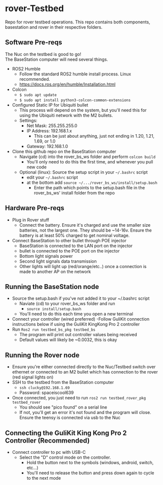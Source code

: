 # rover-Testbed

Repo for rover testbed operations. This repo contains both components, basestation and rover in their respective folders.<br>


## Software Pre-reqs

The Nuc on the testbed is good to go!<br>
The BaseStation computer will need several things.
 - ROS2 Humble
	 - Follow the standard ROS2 humble install process. Linux recommended. 
	 - https://docs.ros.org/en/humble/Installation.html
 - Colcon
	 - `$ sudo apt update`
	 - `$ sudo apt install python3-colcon-common-extensions`
 - Configured Static IP for Ubiquiti bullet 
	 - This process will depend on the system, but you'll need this for using the Ubiquiti network with the M2 bullets.
	 - Settings:
		 - Net Mask: 255.255.255.0
		 - IP Address: 192.168.1.x
			 - This can be just about anything, just not ending in 1.20, 1.21, 1.69, or 1.0
		 - Gateway: 192.168.1.0
 - Clone this github repo on the BaseStation computer
	 - Navigate (cd) into the rover_bs_ws folder and perform `colcon build`
		 - You'll only need to do this the first time, and whenever you pull new code
	 - Optional (linux): Source the setup script in your `~/.bashrc` script
		 - edit your `~/.bashrc` script
		 - at the bottom add `source ~/.../rover_bs_ws/install/setup.bash`
			 - Enter the path which points to the setup.bash file in the rover_bs_ws' install folder from the repo



## Hardware Pre-reqs

 - Plug in Rover stuff
	 - Connect the battery. Ensure it's charged and use the smaller size batteries, not the largest one. They should be ~14-16v. Ensure the battery is at least 50% charged to get nominal voltage.
 - Connect BaseStation to other bullet through POE injector
	 - BaseStation is connected to the LAN port on the injector
	 - bullet is connected to the POE port on the injector
	 - Bottom light signals power
	 - Second light signals data transmission
	 - Other lights will light up (red/orange/etc..) once a connection is made to another AP on the network

## Running the BaseStation node

 - Source the setup.bash if you've not added it to your ~/.bashrc script
	 - Naviate (cd) to your rover_bs_ws folder and run
		 - `source install/setup.bash`
	 - You'll need to do this each time you open a new terminal
 - Connect your controller (wired preferred)
	 -Follow GuliKit connection instructions below if using the GuliKit KingKong Pro 2 controller
 - Run `Ros2 run testbed_bs_pkg testbed_bs`
	 - The program will print out controller values being received
	 - Default values will likely be ~0.0032, this is okay

## Running the Rover node

 - Ensure you're either connected directly to the Nuc/Testbed switch over ethernet or connected to an M2 bullet which has connection to the rover (red signal lights on)
 - SSH to the testbed from the BaseStation computer
	 - `ssh clucky@192.168.1.69`
	 - Password: spaceiscool639
 - Once connected, you just need to run `ros2 run testbed_rover_pkg testbed_rover`
	 - You should see "pico found" on a serial line
	 - If not, you'll get an error it's not found and the program will close. Ensure the teensy is connected via usb to the Nuc

## Connecting the GuliKit King Kong Pro 2 Controller (Recommended)

 - Connect controller to pc with USB-C
	 - Select the "D" control mode on the controller. 
		 - Hold the button next to the symbols (windows, android, switch, etc...)
		 - You'll need to release the button and press down again to cycle to the next mode

